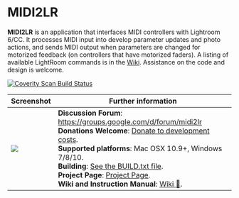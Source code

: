 # MIDI2LR

**MIDI2LR** is an application that interfaces MIDI controllers with Lightroom 6/CC. It processes MIDI input into develop parameter updates and photo actions, and sends MIDI output when parameters are changed for motorized feedback (on controllers that have motorized faders). A listing of available LightRoom commands is in the [Wiki](https://github.com/rsjaffe/MIDI2LR/wiki). Assistance on the code and design is welcome.

<a href="https://scan.coverity.com/projects/rsjaffe-midi2lr">
  <img alt="Coverity Scan Build Status"
       src="https://img.shields.io/coverity/scan/9739.svg"/>
</a>

| Screenshot | Further information |
| -----------| -------------------- |
| <img src="http://rsjaffe.github.io/MIDI2LR/images/appv082.png" /> | **Discussion Forum**: https://groups.google.com/d/forum/midi2lr <br /> **Donations Welcome**: [Donate to development costs](https://www.paypal.com/cgi-bin/webscr?cmd=_s-xclick&hosted_button_id=YWHT4JMA42RXN). <br />**Supported platforms**: Mac OSX 10.9+, Windows 7/8/10. <br />**Building**: [See the BUILD.txt file](https://github.com/rsjaffe/MIDI2LR/blob/master/BUILD.txt). <br />**Project Page**: [Project Page](http://rsjaffe.github.io/MIDI2LR). <br />**Wiki and Instruction Manual**: [Wiki :book:](https://github.com/rsjaffe/MIDI2LR/wiki). |





